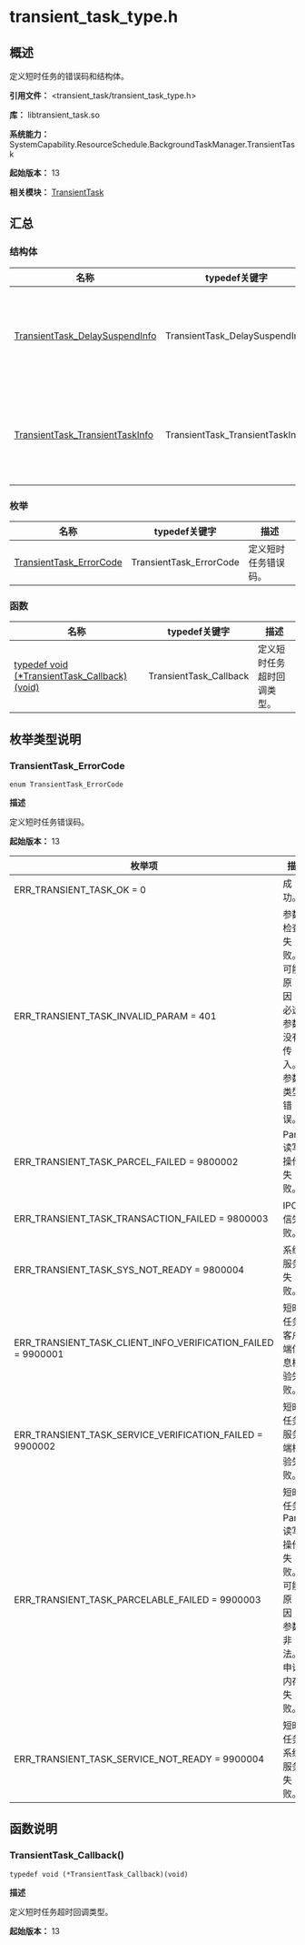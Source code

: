 # transient_task_type.h

## 概述

定义短时任务的错误码和结构体。

**引用文件：** <transient_task/transient_task_type.h>

**库：** libtransient_task.so

**系统能力：** SystemCapability.ResourceSchedule.BackgroundTaskManager.TransientTask

**起始版本：** 13

**相关模块：** [TransientTask](capi-transienttask.md)

## 汇总

### 结构体

| 名称                                                                                       | typedef关键字 | 描述 |
|------------------------------------------------------------------------------------------| -- | -- |
| [TransientTask_DelaySuspendInfo](capi-transienttask-transienttask-delaysuspendinfo.md)   | TransientTask_DelaySuspendInfo | 定义短时任务返回信息结构体。 |
| [TransientTask_TransientTaskInfo](capi-transienttask-transienttask-transienttaskinfo.md) | TransientTask_TransientTaskInfo | 定义所有短时任务信息结构体。 |

### 枚举

| 名称 | typedef关键字 | 描述 |
| -- | -- | -- |
| [TransientTask_ErrorCode](#transienttask_errorcode) | TransientTask_ErrorCode | 定义短时任务错误码。 |

### 函数

| 名称 | typedef关键字 | 描述 |
| -- | -- | -- |
| [typedef void (\*TransientTask_Callback)(void)](#transienttask_callback) | TransientTask_Callback | 定义短时任务超时回调类型。 |

## 枚举类型说明

### TransientTask_ErrorCode

```
enum TransientTask_ErrorCode
```

**描述**

定义短时任务错误码。

**起始版本：** 13

| 枚举项 | 描述 |
| -- | -- |
| ERR_TRANSIENT_TASK_OK = 0 | 成功。 |
| ERR_TRANSIENT_TASK_INVALID_PARAM = 401 | 参数检查失败。可能原因：1.必选参数没有传入。2.参数类型错误。 |
| ERR_TRANSIENT_TASK_PARCEL_FAILED = 9800002 | Parcel读写操作失败。 |
| ERR_TRANSIENT_TASK_TRANSACTION_FAILED = 9800003 | IPC通信失败。 |
| ERR_TRANSIENT_TASK_SYS_NOT_READY = 9800004 | 系统服务失败。 |
| ERR_TRANSIENT_TASK_CLIENT_INFO_VERIFICATION_FAILED = 9900001 | 短时任务客户端信息校验失败。 |
| ERR_TRANSIENT_TASK_SERVICE_VERIFICATION_FAILED = 9900002 | 短时任务服务端校验失败。 |
| ERR_TRANSIENT_TASK_PARCELABLE_FAILED = 9900003 | 短时任务Parcel读写操作失败。可能原因：1.参数非法。2.申请内存失败。 |
| ERR_TRANSIENT_TASK_SERVICE_NOT_READY = 9900004 | 短时任务系统服务失败。 |


## 函数说明

### TransientTask_Callback()

```
typedef void (*TransientTask_Callback)(void)
```

**描述**

定义短时任务超时回调类型。

**起始版本：** 13


